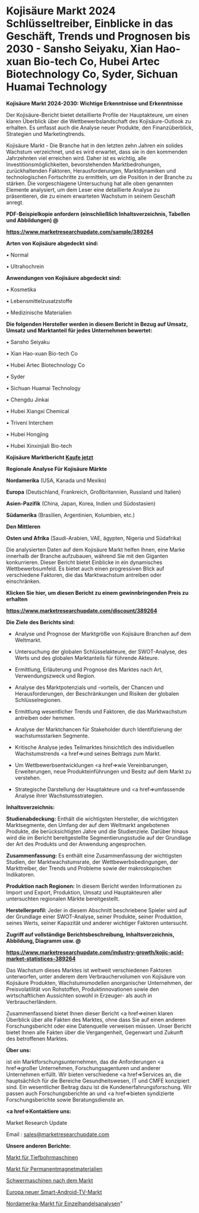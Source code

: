 # Kojisäure Markt 2024 Schlüsseltreiber, Einblicke in das Geschäft, Trends und Prognosen bis 2030 - Sansho Seiyaku, Xian Hao-xuan Bio-tech Co, Hubei Artec Biotechnology Co, Syder, Sichuan Huamai Technology

<strong>Kojisäure Markt 2024-2030: Wichtige Erkenntnisse und Erkenntnisse</strong>

Der Kojisäure-Bericht bietet detaillierte Profile der Hauptakteure, um einen klaren Überblick über die Wettbewerbslandschaft des Kojisäure-Outlook zu erhalten. Es umfasst auch die Analyse neuer Produkte, den Finanzüberblick, Strategien und Marketingtrends.

Kojisäure Markt - Die Branche hat in den letzten zehn Jahren ein solides Wachstum verzeichnet, und es wird erwartet, dass sie in den kommenden Jahrzehnten viel erreichen wird. Daher ist es wichtig, alle Investitionsmöglichkeiten, bevorstehenden Marktbedrohungen, zurückhaltenden Faktoren, Herausforderungen, Marktdynamiken und technologischen Fortschritte zu ermitteln, um die Position in der Branche zu stärken. Die vorgeschlagene Untersuchung hat alle oben genannten Elemente analysiert, um dem Leser eine detaillierte Analyse zu präsentieren, die zu einem erwarteten Wachstum in seinem Geschäft anregt.



<strong><b>PDF-Beispielkopie anfordern (einschließlich Inhaltsverzeichnis, Tabellen und Abbildungen) @ </b></strong>

<strong><a href=https://www.marketresearchupdate.com/sample/389264>

<strong>https://www.marketresearchupdate.com/sample/389264</u></a></strong></strong>



<strong>Arten von Kojisäure abgedeckt sind:</strong>

• Normal

• Ultrahochrein



<strong>Anwendungen von Kojisäure abgedeckt sind:</strong>

• Kosmetika

• Lebensmittelzusatzstoffe

• Medizinische Materialien



<strong>Die folgenden Hersteller werden in diesem Bericht in Bezug auf Umsatz, Umsatz und Marktanteil für jedes Unternehmen bewertet:</strong>

• Sansho Seiyaku

• Xian Hao-xuan Bio-tech Co

• Hubei Artec Biotechnology Co

• Syder

• Sichuan Huamai Technology

• Chengdu Jinkai

• Hubei Xiangxi Chemical

• Triveni Interchem

• Hubei Hongjing

• Hubei Xinxinjiali Bio-tech



<strong>Kojisäure Marktbericht <a href=https://www.marketresearchupdate.com/buynow/389264>Kaufe jetzt</a></strong>



<strong>Regionale Analyse Für Kojisäure Märkte</strong>



<strong>Nordamerika</strong> (USA, Kanada und Mexiko)



<strong>Europa</strong> (Deutschland, Frankreich, Großbritannien, Russland und Italien)



<strong>Asien-Pazifik</strong> (China, Japan, Korea, Indien und Südostasien)



<strong>Südamerika</strong> (Brasilien, Argentinien, Kolumbien, etc.)



<strong>Den Mittleren</strong> 

<strong>Osten und Afrika</strong> (Saudi-Arabien, VAE, ägypten, Nigeria und Südafrika)

Die analysierten Daten auf dem Kojisäure Markt helfen Ihnen, eine Marke innerhalb der Branche aufzubauen, während Sie mit den Giganten konkurrieren. Dieser Bericht bietet Einblicke in ein dynamisches Wettbewerbsumfeld. Es bietet auch einen progressiven Blick auf verschiedene Faktoren, die das Marktwachstum antreiben oder einschränken.



<strong>Klicken Sie hier, um diesen Bericht zu einem gewinnbringenden Preis zu erhalten
</strong>

<strong><a href=https://www.marketresearchupdate.com/discount/389264>https://www.marketresearchupdate.com/discount/389264</b></u></strong></a>



<strong>Die Ziele des Berichts sind:</strong>

- Analyse und Prognose der Marktgröße von Kojisäure Branchen auf dem Weltmarkt.

- Untersuchung der globalen Schlüsselakteure, der SWOT-Analyse, des Werts und des globalen Marktanteils für führende Akteure.

- Ermittlung, Erläuterung und Prognose des Marktes nach Art, Verwendungszweck und Region.

- Analyse des Marktpotenzials und -vorteils, der Chancen und Herausforderungen, der Beschränkungen und Risiken der globalen Schlüsselregionen.

- Ermittlung wesentlicher Trends und Faktoren, die das Marktwachstum antreiben oder hemmen.

- Analyse der Marktchancen für Stakeholder durch Identifizierung der wachstumsstarken Segmente.

- Kritische Analyse jedes Teilmarktes hinsichtlich des individuellen Wachstumstrends <a href=>und</a> seines Beitrags zum Markt.

- Um Wettbewerbsentwicklungen <a href=>wie</a> Vereinbarungen, Erweiterungen, neue Produkteinführungen und Besitz auf dem Markt zu verstehen.

- Strategische Darstellung der Hauptakteure und <a href=>umfas</a>sende Analyse ihrer Wachstumsstrategien.



<strong>Inhaltsverzeichnis:</strong>



<strong>Studienabdeckung:</strong> Enthält die wichtigsten Hersteller, die wichtigsten Marktsegmente, den Umfang der auf dem Weltmarkt angebotenen Produkte, die berücksichtigten Jahre und die Studienziele. Darüber hinaus wird die im Bericht bereitgestellte Segmentierungsstudie auf der Grundlage der Art des Produkts und der Anwendung angesprochen.



<strong>Zusammenfassung:</strong> Es enthält eine Zusammenfassung der wichtigsten Studien, der Marktwachstumsrate, der Wettbewerbsbedingungen, der Markttreiber, der Trends und Probleme sowie der makroskopischen Indikatoren.



<strong>Produktion nach Regionen:</strong> In diesem Bericht werden Informationen zu Import und Export, Produktion, Umsatz und Hauptakteuren aller untersuchten regionalen Märkte bereitgestellt.



<strong>Herstellerprofil:</strong> Jeder in diesem Abschnitt beschriebene Spieler wird auf der Grundlage einer SWOT-Analyse, seiner Produkte, seiner Produktion, seines Werts, seiner Kapazität und anderer wichtiger Faktoren untersucht.



<strong><b>Zugriff auf vollständige Berichtsbeschreibung, Inhaltsverzeichnis, Abbildung, Diagramm usw. @ </b></strong>

<strong><a href=https://www.marketresearchupdate.com/industry-growth/kojic-acid-market-statistices-389264>https://www.marketresearchupdate.com/industry-growth/kojic-acid-market-statistices-389264</a></strong>

Das Wachstum dieses Marktes ist weltweit verschiedenen Faktoren unterworfen, unter anderem dem Verbrauchervolumen von Kojisäure von Kojisäure Produkten, Wachstumsmodellen anorganischer Unternehmen, der Preisvolatilität von Rohstoffen, Produktinnovationen sowie den wirtschaftlichen Aussichten sowohl in Erzeuger- als auch in Verbraucherländern.

Zusammenfassend bietet Ihnen dieser Bericht <a href=>einen</a> klaren Überblick über alle Fakten des Marktes, ohne dass Sie auf einen anderen Forschungsbericht oder eine Datenquelle verweisen müssen. Unser Bericht bietet Ihnen alle Fakten über die Vergangenheit, Gegenwart und Zukunft des betroffenen Marktes.



<strong>Über uns:</strong>

 ist ein Marktforschungsunternehmen, das die Anforderungen <a href=>großer</a> Unternehmen, Forschungsagenturen und anderer Unternehmen erfüllt. Wir bieten verschiedene <a href=>Services</a> an, die hauptsächlich für die Bereiche Gesundheitswesen, IT und CMFE konzipiert sind. Ein wesentlicher Beitrag dazu ist die Kundenerfahrungsforschung. Wir passen auch Forschungsberichte an und <a href=>bieten</a> syndizierte Forschungsberichte sowie Beratungsdienste an.



<strong><a href=>Kontaktiere uns:</a></strong>

Market Research Update

Email : sales@marketresearchupdate.com



<strong>Unsere anderen Berichte:</strong>

<a href=https://www.linkedin.com/pulse/gun-drilling-machines-market-expects-see-significant>Markt für Tiefbohrmaschinen</a>

<a href=https://www.linkedin.com/pulse/permanent-magnet-material-market-outlooks-2023>Markt für Permanentmagnetmaterialien</a>

<a href=https://www.linkedin.com/pulse/heavy-machinery-after-market-size-share-outlook-growth>Schwermaschinen nach dem Markt</a>

<a href=https://www.linkedin.com/pulse/europe-new-smart-android-tv-market-current-business>Europa neuer Smart-Android-TV-Markt</a>

<a href=https://www.linkedin.com/pulse/north-america-retail-analytics-market>Nordamerika-Markt für Einzelhandelsanalysen</a>"
